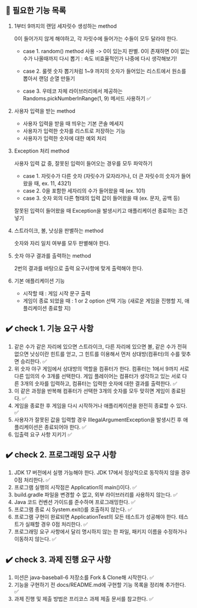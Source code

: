 ## 📃 필요한 기능 목록

1. 1부터 9까지의 랜덤 세자릿수 생성하는 method

   0이 들어가지 않게 해야하고, 각 자릿수에 들어가는 수들이 모두 달라야 한다.
    - case 1. random() method 사용
      -> 0이 있는지 판별. 0이 존재하면 0이 없는 수가 나올때까지 다시 뽑기 : 속도 비효율적인가 나중에 다시 생각해보기!

    - case 2. 룰렛 숫자 뽑기처럼 1~9 까지의 숫자가 들어있는 리스트에서 원소를 뽑아서 랜덤 순열 만들기

    - case 3. 우테코 자체 라이브러리에서 제공하는 Randoms.pickNumberInRange(1, 9) 메서드 사용하기 ✅


2. 사용자 입력을 받는 method
    - 사용자 입력을 받을 때 띄우는 기본 콘솔 메세지
    - 사용자가 입력한 숫자를 리스트로 저장하는 기능
    - 사용자가 입력한 숫자에 대한 예외 처리


3. Exception 처리 method

   사용자 입력 값 중, 잘못된 입력이 들어오는 경우를 모두 파악하기
    - case 1. 자릿수가 다른 숫자 (자릿수가 모자라거나, 더 큰 자릿수의 숫자가 들어왔을 때, ex. 11, 4321)
    - case 2. 0을 포함한 세자리의 수가 들어왔을 때 (ex. 101)
    - case 3. 숫자 외의 다른 형태의 입력 값이 들어왔을 때 (ex. 문자, 공백 등)

   잘못된 입력이 들어왔을 때 Exception을 발생시키고 애플리케이션 종료하는 조건 넣기


4. 스트라이크, 볼, 낫싱을 판별하는 method

   숫자와 자리 일치 여부를 모두 판별해야 한다.


5. 숫자 야구 결과를 출력하는 method

   2번의 결과를 바탕으로 출력 요구사항에 맞게 출력해야 한다.


6. 기본 애플리케이션 기능
    - 시작할 때 : 게임 시작 문구 출력
    - 게임이 종료 되었을 때 : 1 or 2 option 선택 기능 (새로운 게임을 진행할 지, 애플리케이션 종료할 지)


## ✔️ check 1. 기능 요구 사항


1. 같은 수가 같은 자리에 있으면 스트라이크, 다른 자리에 있으면 볼, 같은 수가 전혀 없으면 낫싱이란 힌트를 얻고, 그 힌트를 이용해서 먼저 상대방(컴퓨터)의 수를 맞추면 승리한다. ✅
2. 위 숫자 야구 게임에서 상대방의 역할을 컴퓨터가 한다. 컴퓨터는 1에서 9까지 서로 다른 임의의 수 3개를 선택한다. 게임 플레이어는 컴퓨터가 생각하고 있는 서로 다른 3개의 숫자를 입력하고, 컴퓨터는 입력한 숫자에 대한 결과를 출력한다. ✅
3. 이 같은 과정을 반복해 컴퓨터가 선택한 3개의 숫자를 모두 맞히면 게임이 종료된다. ✅
4. 게임을 종료한 후 게임을 다시 시작하거나 애플리케이션을 완전히 종료할 수 있다. ✅
5. 사용자가 잘못된 값을 입력할 경우 IllegalArgumentException을 발생시킨 후 애플리케이션은 종료되어야 한다. ✅
6. 입출력 요구 사항 지키기 ✅


## ✔️ check 2. 프로그래밍 요구 사항


1. JDK 17 버전에서 실행 가능해야 한다. JDK 17에서 정상적으로 동작하지 않을 경우 0점 처리한다. ✅
2. 프로그램 실행의 시작점은 Application의 main()이다. ✅
3. build.gradle 파일을 변경할 수 없고, 외부 라이브러리를 사용하지 않는다. ✅
4. Java 코드 컨벤션 가이드를 준수하며 프로그래밍한다. ✅
5. 프로그램 종료 시 System.exit()를 호출하지 않는다. ✅
6. 프로그램 구현이 완료되면 ApplicationTest의 모든 테스트가 성공해야 한다. 테스트가 실패할 경우 0점 처리한다. ✅
7. 프로그래밍 요구 사항에서 달리 명시하지 않는 한 파일, 패키지 이름을 수정하거나 이동하지 않는다. ✅


## ✔️ check 3. 과제 진행 요구 사항


1. 미션은 java-baseball-6 저장소를 Fork & Clone해 시작한다. ✅
2. 기능을 구현하기 전 docs/README.md에 구현할 기능 목록을 정리해 추가한다. ✅
3. 과제 진행 및 제출 방법은 프리코스 과제 제출 문서를 참고한다. ✅
